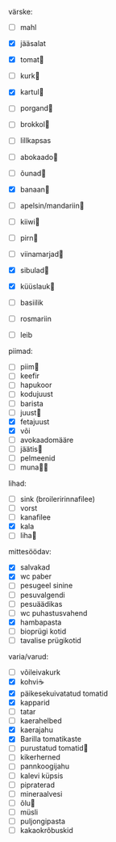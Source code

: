 
värske:
- [ ] mahl
- [x] jääsalat
- [x] tomat🍅
- [ ] kurk🥒
- [x] kartul🥔
- [ ] porgand🥕
- [ ] brokkol🥦
- [ ] lillkapsas
- [ ] abokaado🥑
- [ ] õunad🍏
- [x] banaan🍌
- [ ] apelsin/mandariin🍊
- [ ] kiiwi🥝
- [ ] pirn🍐
- [ ] viinamarjad🍇
- [x] sibulad🧅
- [x] küüslauk🧄
- [ ] basiilik
- [ ] rosmariin

- [ ] leib

piimad:
- [ ] piim🥛
- [ ] keefir
- [ ] hapukoor
- [ ] kodujuust
- [ ] barista
- [ ] juust🧀
- [x] fetajuust
- [x] või
- [ ] avokaadomääre
- [ ] jäätis🍦
- [ ] pelmeenid
- [ ] muna🐣🥚

lihad:
- [ ] sink (broileririnnafilee)
- [ ] vorst
- [ ] kanafilee
- [x] kala
- [ ] liha🥩

mittesöödav:
- [x] salvakad
- [x] wc paber
- [ ] pesugeel sinine
- [ ] pesuvalgendi
- [ ] pesuäädikas
- [ ] wc puhastusvahend
- [x] hambapasta
- [ ] bioprügi kotid
- [ ] tavalise prügikotid

varia/varud:
- [ ] võileivakurk
- [x] kohvi☕️
- [x] päikesekuivatatud tomatid
- [x] kapparid
- [ ] tatar
- [ ] kaerahelbed
- [x] kaerajahu
- [x] Barilla tomatikaste
- [ ] purustatud tomatid🥫
- [ ] kikerherned
- [ ] pannkoogijahu
- [ ] kalevi küpsis
- [ ] pipraterad
- [ ] mineraalvesi
- [ ] õlu🍺
- [ ] müsli
- [ ] puljongipasta
- [ ] kakaokrôbuskid